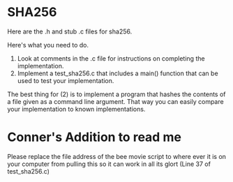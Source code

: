 # SHA256

Here are the .h and stub .c files for sha256.

Here's what you need to do.

1. Look at comments in the .c file for instructions on completing the implementation.
2. Implement a test_sha256.c that includes a main() function that can be used to test your implementation.

The best thing for (2) is to implement a program that hashes the contents of a file given as a command line argument. That way you can easily compare your implementation to known implementations.
  
# Conner's Addition to read me
Please replace the file address of the bee movie script to where ever it is on your computer from pulling this so it can work in all its glort
(Line 37 of test_sha256.c)
